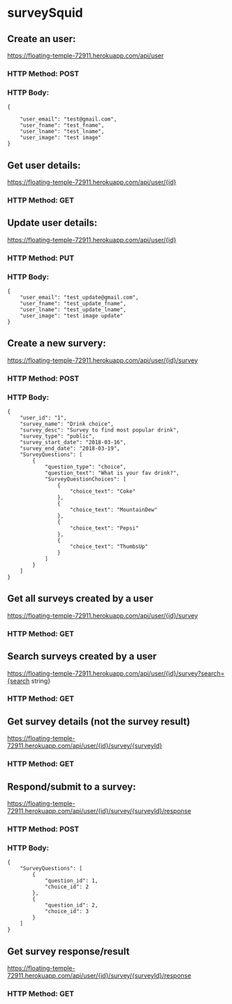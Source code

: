 # surveySquid


## Create an user:

https://floating-temple-72911.herokuapp.com/api/user

### HTTP Method: POST
### HTTP Body:
```
{

	"user_email": "test@gmail.com",
	"user_fname": "test_fname",
	"user_lname": "test_lname",
	"user_image": "test image"
}
```



## Get user details:

https://floating-temple-72911.herokuapp.com/api/user/{id}

### HTTP Method: GET




## Update user details:

https://floating-temple-72911.herokuapp.com/api/user/{id}

### HTTP Method: PUT
### HTTP Body:
```
{
	"user_email": "test_update@gmail.com",
	"user_fname": "test_update_fname",
	"user_lname": "test_update_lname",
	"user_image": "test image update"
}
```



## Create a new survery:

https://floating-temple-72911.herokuapp.com/api/user/{id}/survey

### HTTP Method: POST
### HTTP Body:

```
{
    "user_id": "1",
    "survey_name": "Drink choice",
    "survey_desc": "Survey to find most popular drink",
    "survey_type": "public",
    "survey_start_date": "2018-03-16",
    "survey_end_date": "2018-03-19",
    "SurveyQuestions": [
        {
            "question_type": "choice",
            "question_text": "What is your fav drink?",
            "SurveyQuestionChoices": [
                {
                    "choice_text": "Coke"
                },
                {
                    "choice_text": "MountainDew"
                },
                {
                    "choice_text": "Pepsi"
                },
                {
                    "choice_text": "ThumbsUp"
                }
            ]
        }
    ]
}
```




## Get all surveys created by a user

https://floating-temple-72911.herokuapp.com/api/user/{id}/survey

### HTTP Method: GET




## Search surveys created by a user

https://floating-temple-72911.herokuapp.com/api/user/{id}/survey?search={search string}

### HTTP Method: GET




## Get survey details (not the survey result)

https://floating-temple-72911.herokuapp.com/api/user/{id}/survey/{surveyId}

### HTTP Method: GET




## Respond/submit to a survey:

https://floating-temple-72911.herokuapp.com/api/user/{id}/survey/{surveyId}/response

### HTTP Method: POST
### HTTP Body:
```
{
    "SurveyQuestions": [
        {
            "question_id": 1,
            "choice_id": 2
        },
        {
            "question_id": 2,
            "choice_id": 3
        }
    ]
}
```




## Get survey response/result 

https://floating-temple-72911.herokuapp.com/api/user/{id}/survey/{surveyId}/response

### HTTP Method: GET
